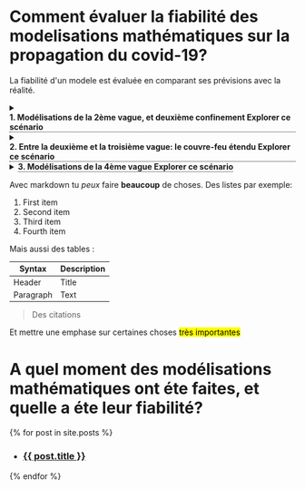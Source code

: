 
<link href="_assets/image.css" rel="stylesheet">
<style>
.tooltip {
  position: relative;
  display: inline-block;
  border-bottom: 1px dotted black;
}

.tooltip .tooltiptext {
  visibility: hidden;
  width: 120px;
  background-color: black;
  color: #fff;
  text-align: center;
  border-radius: 6px;
  padding: 5px 0;
  position: absolute;
  z-index: 1;
  bottom: 150%;
  left: 50%;
  margin-left: -60px;
}

.tooltip .tooltiptext::after {
  content: "";
  position: absolute;
  top: 100%;
  left: 50%;
  margin-left: -5px;
  border-width: 5px;
  border-style: solid;
  border-color: black transparent transparent transparent;
}

.tooltip:hover .tooltiptext {
  visibility: visible;
}
</style>

# Comment évaluer la fiabilité des modelisations mathématiques sur la propagation du covid-19?

La fiabilité d'un modele est évaluée en comparant ses prévisions avec la réalité. 

<details><summary><b><div class="tooltip">1. Modélisations de la 2ème vague, et deuxième confinement
  <span class="tooltiptext">Explorer ce scénario</span>
</div></b></summary>
<p>

<h3>Contexte</h3> 
Le 26 octobre, l’Institut Pasteur produit des scénarios d’évolution de l’épidémie en l’absence de confinement. Ce rapport n’a à notre connaissance pas été rendu public, et nous n’avons pas pu le consulter. Nous avons simplement trouvé une figure extraite du rapport, que l’on peut trouver sur cette <a href="https://modelisation-covid19.pasteur.fr/realtime-analysis/hospital/"> page. </a>

Le 28 octobre, face à la perspective épidémique, Emmanuel Macron annonce un confinement généralisé, qui prendra effet le 30 octobre.

Le 30 octobre, l’Institut Pasteur produit une mise à jour de ses scénarios pour tenir compte de l’impact du confinement. Le rapport n’a pas été rendu public à notre connaissance. Certains médias y ont eu cependant accès, et ont reproduit les scénarios sous forme d’infographique. <a href="https://www.lesechos.fr/economie-france/social/covid-la-decrue-dans-les-services-de-reanimation-esperee-en-france-dans-une-dizaine-de-jours-1261656">L’article </a> des échos constitut notre source pour ce graphique.

<h3>Comparaison des scénarios aux données réelles</h3> 
  
Lors de son allocution du 28 octobre, Emmanuel Macron a annoncé que (citation quoique nous fassions nous dépasserons les 9000). Le pic réel sera deux fois moins élevé, à environ 4800 lits de soins critiques. 
  

<img src="images/Pasteur_2020_Novembre/Pasteur_novembre_new_reanimations.png" width="400"> <img src="images/Pasteur_2020_Novembre/Pasteur_novembre_reanimations.png" width="400">  

</p>
</details>

<details><summary><b><div class="tooltip">2. Entre la deuxième et la troisième vague: le couvre-feu étendu
  <span class="tooltiptext">Explorer ce scénario</span>
</div></b></summary>
<p>

<h3>Contexte</h3> 


<h3>Comparaison des scénarios aux données réelles</h3> 
  
<h4>Scénarios de l'INSERM</h4> 
  
Un certain nombre de mesures localisées et limitées n’ont pas été représentées sur le graphique, car il nous semble improbable qu’elles aient pu influer de manière significative la trajectoire épidémique nationale :

* 25 février : confinement le week-end à Dunkerke et une partie des Alpes-Maritimes
* 4 mars : Pas-de-Calais confiné le week-end, centre commerciaux de plus de 10 000 m2 fermés
 
Les mesures suivantes, susceptibles de modifier la trajectoires épidémiques et mises en place après la publication des scénarios, sont représentées sur le graphique :

* 18 mars : confinement de 16 départements
* 25 mars : 3 nouveaux départements confinés
* 3 avril : confinement de toute la France
  
<img src="images/INSERM/INSERM_16_janvier.png" width="400"> <img src="images/INSERM/INSERM_02_février.png" width="400">  <img src="images/INSERM/INSERM_14_février.png" width="400"> 



<h4>Scénarios de l'Institut Pasteur</h4> 

Pour les courbes se prolongeant en mars, il s’agit de 2 scénarios : l’un sans vaccination, l’un avec des hypothèses optimistes de vaccination. Il est précisé qu’ « en pratique, l’impact de la campagne actuelle est susceptible d’être intermédiaire entre les scénarios avec et sans vaccination ».
  
<img src="images/Pasteur_2021_Février/Pasteur_2021_Février.png" width="400"> 

</p>
</details>

<details><summary><b><div class="tooltip">3. Modélisations de la 4ème vague
  <span class="tooltiptext">Explorer ce scénario</span>
</div></b></summary>
<p>

<h3>Contexte</h3> 
Un premier rapport de l’Institut Pasteur est sorti le <a href="https://modelisation-covid19.pasteur.fr/variant/Institut_Pasteur_dynamique_du_variant_Delta_en_France_metropolitaine_20210709.pdf">9 juillet 2021</a> dans un contexte de propagation du variant delta. Deux des trois scénarios présentés anticipaient un nombre de lits de soin critiques au moins égal à la 2ème vague fin août, et en l’absence de mesures un pic courant septembre bien au-dessus de la 1ere vague.

Face à la perspective d’une submersion hospitalière que suggéraient ces scénarios, le passe sanitaire a été acté le (date), entraînant une forte augmentation des vaccinations et rendant caduques les hypothèses  du rapport du 9 juillet. Pour remédier à cela, l’Institut Pasteur a publié 2 nouveaux rapports, les <a href="https://modelisation-covid19.pasteur.fr/variant/Institut_Pasteur_Acceleration_vaccination_et_Delta_20210726.pdf">26 juillet</a> et <a href="https://modelisation-covid19.pasteur.fr/variant/InstitutPasteur_Dynamiques_regionales_des_hospitalisations_20210805.pdf">5 août</a>, afin de tenir compte de l’effet du pass sanitaire ; ce sont ces 2 rapports que nous comparons à la trajectoire réelle.

<h3>Comparaison des scénarios aux données réelles</h3> 
  
<h4>Scénarios du 26 juillet</h4> 
  
<img src="images/Pasteur_2021_Juillet/Pasteur_2021_juillet_new_hospital.png" width="400"> <img src="images/Pasteur_2021_Juillet/Pasteur_2021_juillet_new_reanimation.png" width="400"> <img src="images/Pasteur_2021_Juillet/Pasteur_2021_juillet_reanimation_beds.png" width="400">
  
<h4>Scénarios du 5 août</h4> 
  
<img src="images/Pasteur_2021_Aout/Pasteur_2021_aout_hospconv.png" width="400"> <img src="images/Pasteur_2021_Aout/Pasteur_2021_aout_new_hosp.png" width="400"> <img src="images/Pasteur_2021_Aout/Pasteur_2021_aout_new_reanimation.png" width="400"> <img src="images/Pasteur_2021_Aout/Pasteur_2021_aout_reanimation.png" width="400"> 
  
En ligne avec les projections présentées, le président du conseil scientifique Jean-François Delfraissy prévoyait alors une situation compliquée lors de son audition <a href="https://www.publicsenat.fr/article/parlementaire/covid-19-jean-francois-delfraissy-prevoit-une-situation-tres-complexe-dans-les">devant les sénateurs: </a>
  
> « Le modèle montre bien que d’ici fin août, nous allons nous trouver dans une situation très complexe, avec un impact sur le système de soins »
  
Il <a href="https://www.publicsenat.fr/article/parlementaire/covid-19-jean-francois-delfraissy-prevoit-une-situation-tres-complexe-dans-les">prévoyait également</a> que l'on allait:
  
> « arriver aux 50 000 cas probablement début août » (le pic réel, atteint le 16 août, était 2 fois moindre, à <a href="https://www.gouvernement.fr/info-coronavirus/carte-et-donnees#situation_epidemiologique_-_nombre_moyen_de_nouveaux_cas_confirmes_quotidiens">moins de 25 000 cas </a> ).
 
Le deuxième rapport présente des courbes moins pessimistes ; cependant, à notre connaissance, seul le premier a bénéficié d’une couverture médiatique relayant ses résultats.

</p>
</details>




Avec markdown tu *peux* faire **beaucoup** de choses.
Des listes par exemple:
1. First item
2. Second item
3. Third item
4. Fourth item 

Mais aussi des tables :

| Syntax      | Description |
| ----------- | ----------- |
| Header      | Title       |
| Paragraph   | Text        | 


> Des citations

Et mettre une emphase sur certaines choses <mark>très importantes</mark>



# A quel moment des modélisations mathématiques ont éte faites, et quelle a éte leur fiabilité?

{% for post in site.posts %}
 
<ul>
 
<li><h3><a href="{{ post.url | relative_url }}">{{ post.title }}</a></h3></li>
 
</ul>
{% endfor %}



